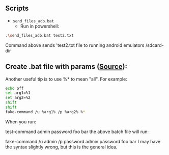 ## Scripts

  - ``send_files_adb.bat``  
    - Run in powershell:
  ```sh
  .\send_files_adb.bat test2.txt
  ```  
  Command above sends 'test2.txt file to running android emulators /sdcard-dir  
  
## Create .bat file with params ([Source](https://stackoverflow.com/questions/26551/how-can-i-pass-arguments-to-a-batch-file)):

Another useful tip is to use %* to mean "all". For example:

 ```sh
echo off
set arg1=%1
set arg2=%2
shift
shift
fake-command /u %arg1% /p %arg2% %*
  ```  
When you run:

test-command admin password foo bar
the above batch file will run:

fake-command /u admin /p password admin password foo bar
I may have the syntax slightly wrong, but this is the general idea.
